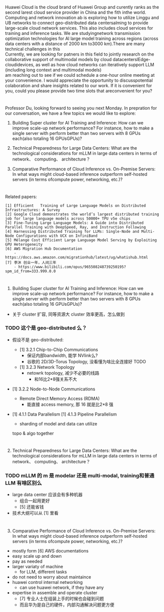 Huawei Cloud is the cloud brand of Huawei Group and curently ranks as the second larest cloud service provider in China and the fith inthe world. Computing and network innovation ab is exploring how to utilize Linggu and UB networks to connect geo-distributed data centersalming to provide large-scale cloud network services. This also includes cloud services for training and inference tasks. We are studyingnetwork transmission optimization technologies for Al large model training across regions (across data centers with a distance of 2000 km to3000 km).There are many technical challenges in this \
Currently, we are looking for patners in this field to jointly research on the collaborative support of multimodal models by cloud datacenterslEdge-cloudidevices, as well as how cloud networks can iteratively support LLM (including long context and multimodal models) \
am reaching out to see if we could schedule a one-hour online meeting at your convenience. l would appreciate the opportunity to discusspotential colaboration and share insights related to our work. lf it is convenient for you, could you please provide two time slots that areconvenient for you?

# ######################################################################################################

Professor Du, looking forward to seeing you next Monday. In prepration for our conversation, we have a few topics we would like to explore:
1. Building Super cluster for Al Training and Inference: How can we improve scale-up network performance? For instance, how to make a single server with perform better than two servers with 8 GPUs each(also totaling 16 GPUsGPUs)?

2. Technical Preparedness for Large Data Centers: What are the technological considerations for mLLM in large data centers in terms of network、 computing、 architecture？

3. Comparative Performance of Cloud Inference vs. On-Premise Servers: In what ways might cloud-based inference outperform self-hosted servers (in terms ofcompute power, networking, etc.)?

# ######################################################################################################

Related papers:
```
[1] Efficient   Training of Large Language Models on Distributed Infrastructures: A Survey
[2] Google Cloud demonstrates the world’s largest distributed training job for large language models across 50000+ TPU v5e chips
[3] Fine-Tuning Large Language Models: A Guide into Distributed Parallel Training with DeepSpeed, Ray, and Instruction Following
[4] Harnessing Distributed Training for LLMs: Single-Node and Multi-Node Configurations with UCX on InfiniBand
[5] Mélange Cost Efficient Large Language Model Serving by Exploiting GPU Heterogeneity
[6] AWS Migration Hub Documentation
    - https://docs.aws.amazon.com/migrationhub/latest/ug/whatishub.html
[7] 李沐 创业一年，人间三年
    - https://www.bilibili.com/opus/965508248739250195?spm_id_from=333.999.0.0
```

# ######################################################################################################

1. Building Super cluster for Al Training and Inference: How can we improve scale-up network performance? For instance, how to make a single server with perform better than two servers with 8 GPUs each(also totaling 16 GPUsGPUs)?
- 关于 cluster 扩容, 同等资源大 cluster 效率更高，怎么做到
### TODO 这个是 geo-distributed 么？
- 假设不是 geo-distributed:
    - [1] 3.2.1 Chip-to-Chip Communications
        - 保证内部bandwidth, 能学 NVlink么?
        - 谷歌的 2D/3D-Torus Topology, 没看懂为啥比全连接好 TODO
    - [1] 3.2.3 Network Topology
        - netowrk topology, 减少不必要的线路
            - 和16比2*8强关系不大
- [1] 3.2.2 Node-to-Node Communications
    - Remote Direct Memory Access (RDMA)
        - 能直接 access memory, 那 16 就是比2*8 强
- [1] 4.1.1 Data Parallelism [1] 4.1.3 Pipeline Parallelism
    - sharding of model and data can utilize 

    topo & algo together

# ######################################################################################################

2. Technical Preparedness for Large Data Centers: What are the technological considerations for mLLM in large data centers in terms of network、 computing、 architecture？
### TODO mLLM 的 m 是 modelar 还是 multi-modal, training和普通 LLM 有啥区别么
- large data center 应该会有多种机器
    - 组合一起用更好
    - [5] 还能省钱
- 技术大纲可以从 [1] 里看

# ######################################################################################################

3. Comparative Performance of Cloud Inference vs. On-Premise Servers: In what ways might cloud-based inference outperform self-hosted servers (in terms ofcompute power, networking, etc.)?
- mostly form [6] AWS documentations
- easy scale up and down
- pay as needed
- larger variaty of machine
    - for LLM, different tasks
- do not need to worry about maintaince
- huawei control internal networking
    - can use huawei network, if they have any
- expertise in assemble and operate cluster
    - [7] 专业人士在组装上手的时候也会碰到问题
    - 而且华为是自己的硬件，内部沟通解决问题更方便

    

